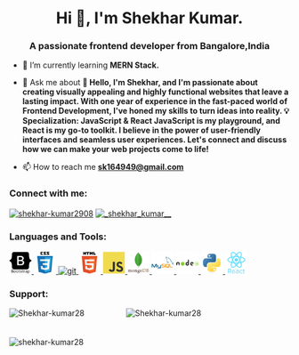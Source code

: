<h1 align="center">Hi 👋, I'm Shekhar Kumar.</h1>
<h3 align="center">A passionate frontend developer from Bangalore,India</h3>



- 🌱 I’m currently learning **MERN Stack.**

- 💬 Ask me about **👋 Hello, I'm Shekhar, and I'm passionate about creating visually appealing and highly functional websites that leave a lasting impact. With one year of experience in the fast-paced world of Frontend Development, I've honed my skills to turn ideas into reality. 💡 Specialization: JavaScript & React JavaScript is my playground, and React is my go-to toolkit. I believe in the power of user-friendly interfaces and seamless user experiences. Let's connect and discuss how we can make your web projects come to life!**

- 📫 How to reach me **sk164949@gmail.com**

<h3 align="left">Connect with me:</h3>
<p align="left">
<a href="https://linkedin.com/in/shekhar-kumar2908" target="blank"><img align="center" src="https://raw.githubusercontent.com/rahuldkjain/github-profile-readme-generator/master/src/images/icons/Social/linked-in-alt.svg" alt="shekhar-kumar2908" height="30" width="40" /></a>
<a href="https://instagram.com/_shekhar_kumar__" target="blank"><img align="center" src="https://raw.githubusercontent.com/rahuldkjain/github-profile-readme-generator/master/src/images/icons/Social/instagram.svg" alt="_shekhar_kumar__" height="30" width="40" /></a>
</p>

<h3 align="left">Languages and Tools:</h3>
<p align="left"> <a href="https://getbootstrap.com" target="_blank" rel="noreferrer"> <img src="https://raw.githubusercontent.com/devicons/devicon/master/icons/bootstrap/bootstrap-plain-wordmark.svg" alt="bootstrap" width="40" height="40"/> </a> <a href="https://www.w3schools.com/css/" target="_blank" rel="noreferrer"> <img src="https://raw.githubusercontent.com/devicons/devicon/master/icons/css3/css3-original-wordmark.svg" alt="css3" width="40" height="40"/> </a> <a href="https://git-scm.com/" target="_blank" rel="noreferrer"> <img src="https://www.vectorlogo.zone/logos/git-scm/git-scm-icon.svg" alt="git" width="40" height="40"/> </a> <a href="https://www.w3.org/html/" target="_blank" rel="noreferrer"> <img src="https://raw.githubusercontent.com/devicons/devicon/master/icons/html5/html5-original-wordmark.svg" alt="html5" width="40" height="40"/> </a> <a href="https://developer.mozilla.org/en-US/docs/Web/JavaScript" target="_blank" rel="noreferrer"> <img src="https://raw.githubusercontent.com/devicons/devicon/master/icons/javascript/javascript-original.svg" alt="javascript" width="40" height="40"/> </a> <a href="https://www.mongodb.com/" target="_blank" rel="noreferrer"> <img src="https://raw.githubusercontent.com/devicons/devicon/master/icons/mongodb/mongodb-original-wordmark.svg" alt="mongodb" width="40" height="40"/> </a> <a href="https://www.mysql.com/" target="_blank" rel="noreferrer"> <img src="https://raw.githubusercontent.com/devicons/devicon/master/icons/mysql/mysql-original-wordmark.svg" alt="mysql" width="40" height="40"/> </a> <a href="https://nodejs.org" target="_blank" rel="noreferrer"> <img src="https://raw.githubusercontent.com/devicons/devicon/master/icons/nodejs/nodejs-original-wordmark.svg" alt="nodejs" width="40" height="40"/> </a> <a href="https://www.python.org" target="_blank" rel="noreferrer"> <img src="https://raw.githubusercontent.com/devicons/devicon/master/icons/python/python-original.svg" alt="python" width="40" height="40"/> </a> <a href="https://reactjs.org/" target="_blank" rel="noreferrer"> <img src="https://raw.githubusercontent.com/devicons/devicon/master/icons/react/react-original-wordmark.svg" alt="react" width="40" height="40"/> </a> </p>

<h3 align="left">Support:</h3>
<p><a href="https://www.buymeacoffee.com/Shekhar-kumar28"> <img align="left" src="https://cdn.buymeacoffee.com/buttons/v2/default-yellow.png" height="50" width="210" alt="Shekhar-kumar28" /></a><a href="https://ko-fi.com/Shekhar-kumar28"> <img align="left" src="https://cdn.ko-fi.com/cdn/kofi3.png?v=3" height="50" width="210" alt="Shekhar-kumar28" /></a></p><br><br>

<p><img align="center" src="https://github-readme-stats.vercel.app/api/top-langs?username=shekhar-kumar28&show_icons=true&locale=en&layout=compact" alt="shekhar-kumar28" /></p>
